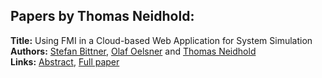 <h2>Papers by Thomas Neidhold:</h2>
<p>
<b>Title:</b> Using FMI in a Cloud-based Web Application for System Simulation<br />
<b>Authors:</b> <a href="../authors/author_30.html">Stefan Bittner</a>, <a href="../authors/author_218.html">Olaf Oelsner</a> and <a href="../authors/author_210.html">Thomas Neidhold</a><br />
<b>Links:</b> <a href="../abstracts/abstract_91.pdf">Abstract</a>, <a href="../submissions/ecp15118845_BittnerOelsnerNeidhold.pdf">Full paper</a>
</p>